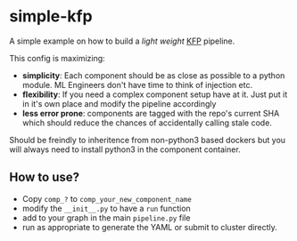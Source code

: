 # simple-kfp

A simple example on how to build a _light weight_  [KFP](https://www.kubeflow.org/docs/pipelines/overview/pipelines-overview/) pipeline. 

This config is maximizing: 
- **simplicity**: Each component should be as close as possible to a python module. ML Engineers don't have time to think of injection etc. 
- **flexibility**: If you need a complex component setup have at it. Just put it in it's own place and modify the pipeline accordingly 
- **less error prone**: components are tagged with the repo's current SHA which should reduce the chances of accidentally calling stale code. 


Should be freindly to inheritence from non-python3 based dockers but you will always need to install python3 in the component container. 

## How to use? 

- Copy `comp_?` to `comp_your_new_component_name` 
- modify the `__init__.py` to have a `run` function 
- add to your graph in the main `pipeline.py` file 
- run as appropriate to generate the YAML or submit to cluster directly. 
